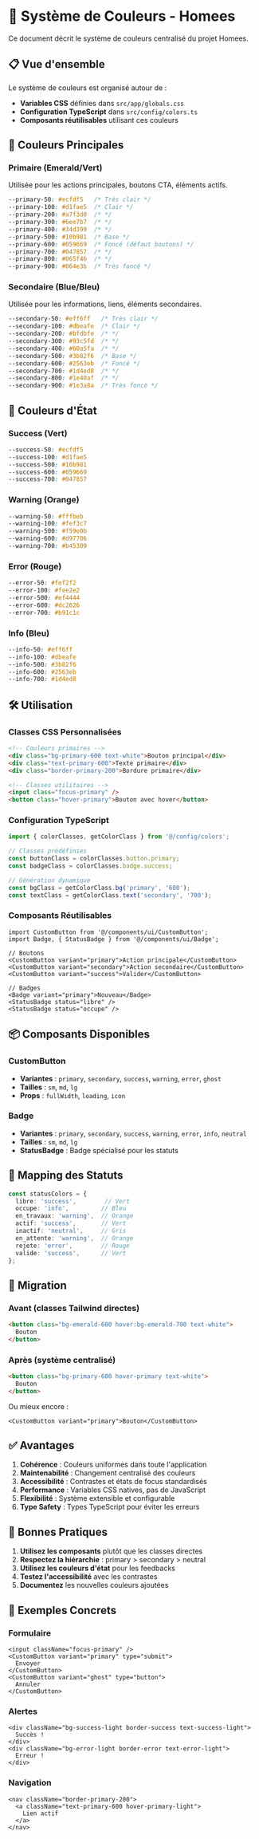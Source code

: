 # 🎨 Système de Couleurs - Homees

Ce document décrit le système de couleurs centralisé du projet Homees.

## 📋 Vue d'ensemble

Le système de couleurs est organisé autour de :
- **Variables CSS** définies dans `src/app/globals.css`
- **Configuration TypeScript** dans `src/config/colors.ts`
- **Composants réutilisables** utilisant ces couleurs

## 🎯 Couleurs Principales

### Primaire (Emerald/Vert)
Utilisée pour les actions principales, boutons CTA, éléments actifs.

```css
--primary-50: #ecfdf5   /* Très clair */
--primary-100: #d1fae5  /* Clair */
--primary-200: #a7f3d0  /* */
--primary-300: #6ee7b7  /* */
--primary-400: #34d399  /* */
--primary-500: #10b981  /* Base */
--primary-600: #059669  /* Foncé (défaut boutons) */
--primary-700: #047857  /* */
--primary-800: #065f46  /* */
--primary-900: #064e3b  /* Très foncé */
```

### Secondaire (Blue/Bleu)
Utilisée pour les informations, liens, éléments secondaires.

```css
--secondary-50: #eff6ff   /* Très clair */
--secondary-100: #dbeafe  /* Clair */
--secondary-200: #bfdbfe  /* */
--secondary-300: #93c5fd  /* */
--secondary-400: #60a5fa  /* */
--secondary-500: #3b82f6  /* Base */
--secondary-600: #2563eb  /* Foncé */
--secondary-700: #1d4ed8  /* */
--secondary-800: #1e40af  /* */
--secondary-900: #1e3a8a  /* Très foncé */
```

## 🚦 Couleurs d'État

### Success (Vert)
```css
--success-50: #ecfdf5
--success-100: #d1fae5
--success-500: #10b981
--success-600: #059669
--success-700: #047857
```

### Warning (Orange)
```css
--warning-50: #fffbeb
--warning-100: #fef3c7
--warning-500: #f59e0b
--warning-600: #d97706
--warning-700: #b45309
```

### Error (Rouge)
```css
--error-50: #fef2f2
--error-100: #fee2e2
--error-500: #ef4444
--error-600: #dc2626
--error-700: #b91c1c
```

### Info (Bleu)
```css
--info-50: #eff6ff
--info-100: #dbeafe
--info-500: #3b82f6
--info-600: #2563eb
--info-700: #1d4ed8
```

## 🛠️ Utilisation

### Classes CSS Personnalisées

```html
<!-- Couleurs primaires -->
<div class="bg-primary-600 text-white">Bouton principal</div>
<div class="text-primary-600">Texte primaire</div>
<div class="border-primary-200">Bordure primaire</div>

<!-- Classes utilitaires -->
<input class="focus-primary" />
<button class="hover-primary">Bouton avec hover</button>
```

### Configuration TypeScript

```typescript
import { colorClasses, getColorClass } from '@/config/colors';

// Classes prédéfinies
const buttonClass = colorClasses.button.primary;
const badgeClass = colorClasses.badge.success;

// Génération dynamique
const bgClass = getColorClass.bg('primary', '600');
const textClass = getColorClass.text('secondary', '700');
```

### Composants Réutilisables

```tsx
import CustomButton from '@/components/ui/CustomButton';
import Badge, { StatusBadge } from '@/components/ui/Badge';

// Boutons
<CustomButton variant="primary">Action principale</CustomButton>
<CustomButton variant="secondary">Action secondaire</CustomButton>
<CustomButton variant="success">Valider</CustomButton>

// Badges
<Badge variant="primary">Nouveau</Badge>
<StatusBadge status="libre" />
<StatusBadge status="occupe" />
```

## 📦 Composants Disponibles

### CustomButton
- **Variantes** : `primary`, `secondary`, `success`, `warning`, `error`, `ghost`
- **Tailles** : `sm`, `md`, `lg`
- **Props** : `fullWidth`, `loading`, `icon`

### Badge
- **Variantes** : `primary`, `secondary`, `success`, `warning`, `error`, `info`, `neutral`
- **Tailles** : `sm`, `md`, `lg`
- **StatusBadge** : Badge spécialisé pour les statuts

## 🎨 Mapping des Statuts

```typescript
const statusColors = {
  libre: 'success',        // Vert
  occupe: 'info',         // Bleu
  en_travaux: 'warning',  // Orange
  actif: 'success',       // Vert
  inactif: 'neutral',     // Gris
  en_attente: 'warning',  // Orange
  rejete: 'error',        // Rouge
  valide: 'success',      // Vert
};
```

## 🔄 Migration

### Avant (classes Tailwind directes)
```html
<button class="bg-emerald-600 hover:bg-emerald-700 text-white">
  Bouton
</button>
```

### Après (système centralisé)
```html
<button class="bg-primary-600 hover-primary text-white">
  Bouton
</button>
```

Ou mieux encore :
```tsx
<CustomButton variant="primary">Bouton</CustomButton>
```

## ✅ Avantages

1. **Cohérence** : Couleurs uniformes dans toute l'application
2. **Maintenabilité** : Changement centralisé des couleurs
3. **Accessibilité** : Contrastes et états de focus standardisés
4. **Performance** : Variables CSS natives, pas de JavaScript
5. **Flexibilité** : Système extensible et configurable
6. **Type Safety** : Types TypeScript pour éviter les erreurs

## 🚀 Bonnes Pratiques

1. **Utilisez les composants** plutôt que les classes directes
2. **Respectez la hiérarchie** : primary > secondary > neutral
3. **Utilisez les couleurs d'état** pour les feedbacks
4. **Testez l'accessibilité** avec les contrastes
5. **Documentez** les nouvelles couleurs ajoutées

## 📝 Exemples Concrets

### Formulaire
```tsx
<input className="focus-primary" />
<CustomButton variant="primary" type="submit">
  Envoyer
</CustomButton>
<CustomButton variant="ghost" type="button">
  Annuler
</CustomButton>
```

### Alertes
```tsx
<div className="bg-success-light border-success text-success-light">
  Succès !
</div>
<div className="bg-error-light border-error text-error-light">
  Erreur !
</div>
```

### Navigation
```tsx
<nav className="border-primary-200">
  <a className="text-primary-600 hover-primary-light">
    Lien actif
  </a>
</nav>
``` 